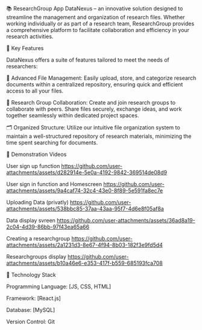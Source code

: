 📚 ResearchGroup App
DataNexus – an innovative solution designed to streamline the management and organization of research files. 
Whether working individually or as part of a research team, ResearchGroup provides a comprehensive platform to facilitate collaboration and efficiency in your research activities.


🚀 Key Features

DataNexus offers a suite of features tailored to meet the needs of researchers:


📂 Advanced File Management: Easily upload, store, and categorize research documents within a centralized repository, ensuring quick and efficient access to all your files.

👥 Research Group Collaboration: Create and join research groups to collaborate with peers. Share files securely, exchange ideas, and work together seamlessly within dedicated project spaces.

🗂️ Organized Structure: Utilize our intuitive file organization system to maintain a well-structured repository of research materials, minimizing the time spent searching for documents.


🎥 Demonstration Videos

User sign up function
https://github.com/user-attachments/assets/d282914e-5e0a-4192-9842-369514de08d9


User sign in function and Homescreen
https://github.com/user-attachments/assets/9a4caf74-32c4-43e0-8f89-5e591fa8ec7e


Uploading Data (privatly)
https://github.com/user-attachments/assets/538bbc85-37aa-43aa-95f7-4d6e8f05af8a


Data display svreen
https://github.com/user-attachments/assets/36ad8a19-2c04-4d39-86bb-97f43ea65a66


Creating a researchgroup
https://github.com/user-attachments/assets/2a1231d3-8e67-4f94-8b03-182f3e9fd5d4


Researchgroups display
https://github.com/user-attachments/assets/b10a46e6-e353-417f-b559-685193fca708





🔧 Technology Stack

Programming Language: [JS, CSS, HTML]

Framework: [React.js]

Database: [MySQL]

Version Control: Git




